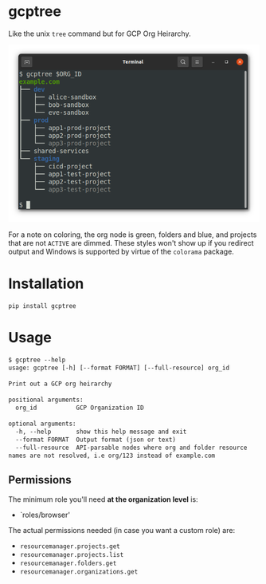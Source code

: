 # gcptree

Like the unix `tree` command but for GCP Org Heirarchy.

![](screenshot.png)

For a note on coloring, the org node is green, folders and blue, and projects that are not `ACTIVE` are dimmed. These styles won't show up if you redirect output and Windows is supported by virtue of the `colorama` package.

# Installation

```
pip install gcptree
```

# Usage

```
$ gcptree --help
usage: gcptree [-h] [--format FORMAT] [--full-resource] org_id

Print out a GCP org heirarchy

positional arguments:
  org_id           GCP Organization ID

optional arguments:
  -h, --help       show this help message and exit
  --format FORMAT  Output format (json or text)
  --full-resource  API-parsable nodes where org and folder resource names are not resolved, i.e org/123 instead of example.com
```

## Permissions

The minimum role you'll need **at the organization level** is:

* `roles/browser'

The actual permissions needed (in case you want a custom role) are:

* `resourcemanager.projects.get`
* `resourcemanager.projects.list`
* `resourcemanager.folders.get`
* `resourcemanager.organizations.get`